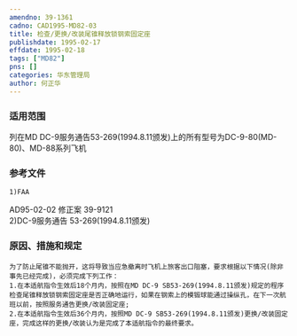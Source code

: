 ```yaml
---
amendno: 39-1361  
cadno: CAD1995-MD82-03  
title: 检查/更换/改装尾锥释放锁钢索固定座  
publishdate: 1995-02-17  
effdate: 1995-02-18  
tags: ["MD82"]  
pns: []  
categories: 华东管理局  
author: 何正华  
---
```

  
### 适用范围  
列在MD DC-9服务通告53-269(1994.8.11颁发)上的所有型号为DC-9-80(MD-80)、MD-88系列飞机  
  
<!--more-->  
### 参考文件  
    1)FAA  
AD95-02-02 修正案 39-9121  
    2)DC-9服务通告 53-269(1994.8.11颁发)  
  
### 原因、措施和规定  
    为了防止尾锥不能抛开，这将导致当应急撤离时飞机上旅客出口阻塞，要求根据以下情况(除非事先已经完成)，必须完成下列工作：  
    1.在本适航指令生效后18个月内，按照在MD DC-9 SB53-269(1994.8.11颁发)规定的程序检查尾锥释放锁钢索固定座是否正确地运行，如果在钢索上的模锻球能通过操纵孔，在下一次航班以前，按照服务通告更换/改装固定座;  
    2.在本适航指令生效后36个月内，按照MD DC-9 SB53-269(1994.8.11颁发)更换/改装固定座，完成这样的更换/改装认为是完成了本适航指令的最终要求。  
  
